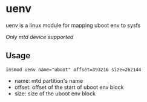 uenv
====

uenv is a linux module for mapping uboot env to sysfs

*Only mtd device supported*

Usage
-----

`insmod uenv name="uboot" offset=393216 size=262144`

- name: mtd partition's name
- offset: offset of the start of uboot env block
- size: size of the uboot env block


